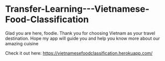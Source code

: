 # Transfer-Learning---Vietnamese-Food-Classification

Glad you are here, foodie. Thank you for choosing Vietnam as your travel destination. Hope my app will guide you and help you know more about our amazing cuisine

Check it out here: https://vietnamesefoodclassification.herokuapp.com/
